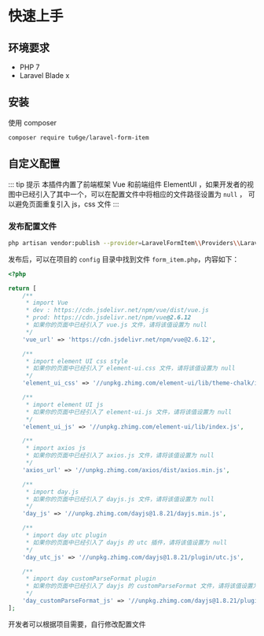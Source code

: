# 快速上手

## 环境要求

- PHP 7
- Laravel Blade x

## 安装

使用 composer

``` base
composer require tu6ge/laravel-form-item
```

## 自定义配置

::: tip 提示
本插件内置了前端框架 Vue 和前端组件 ElementUI ，如果开发者的视图中已经引入了其中一个，可以在配置文件中将相应的文件路径设置为 `null` ，
可以避免页面重复引入 js，css 文件
:::

### 发布配置文件

``` bash
php artisan vendor:publish --provider=LaravelFormItem\\Providers\\LaravelFormItemServiceProvider
```
发布后，可以在项目的 `config` 目录中找到文件 `form_item.php`，内容如下：

```php
<?php

return [
    /**
     * import Vue
     * dev : https://cdn.jsdelivr.net/npm/vue/dist/vue.js
     * prod: https://cdn.jsdelivr.net/npm/vue@2.6.12
     * 如果你的页面中已经引入了 vue.js 文件，请将该值设置为 null
     */
    'vue_url' => 'https://cdn.jsdelivr.net/npm/vue@2.6.12',

    /**
     * import element UI css style
     * 如果你的页面中已经引入了 element-ui.css 文件，请将该值设置为 null
     */
    'element_ui_css' => '//unpkg.zhimg.com/element-ui/lib/theme-chalk/index.css',

    /**
     * import element UI js
     * 如果你的页面中已经引入了 element-ui.js 文件，请将该值设置为 null
     */
    'element_ui_js' => '//unpkg.zhimg.com/element-ui/lib/index.js',

    /**
     * import axios js
     * 如果你的页面中已经引入了 axios.js 文件，请将该值设置为 null
     */
    'axios_url' => '//unpkg.zhimg.com/axios/dist/axios.min.js',

    /**
     * import day.js
     * 如果你的页面中已经引入了 dayjs.js 文件，请将该值设置为 null
     */
    'day_js' => '//unpkg.zhimg.com/dayjs@1.8.21/dayjs.min.js',

    /**
     * import day utc plugin
     * 如果你的页面中已经引入了 dayjs 的 utc 插件，请将该值设置为 null
     */
    'day_utc_js' => '//unpkg.zhimg.com/dayjs@1.8.21/plugin/utc.js',

    /**
     * import day customParseFormat plugin
     * 如果你的页面中已经引入了 dayjs 的 customParseFormat 文件，请将该值设置为 null
     */
    'day_customParseFormat_js' => '//unpkg.zhimg.com/dayjs@1.8.21/plugin/customParseFormat.js',
];

```

开发者可以根据项目需要，自行修改配置文件